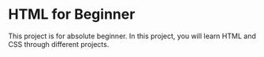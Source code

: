 # HTML for Beginner

This project is for absolute beginner. In this project, you will learn HTML and CSS through different projects. 
